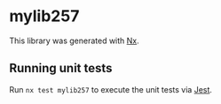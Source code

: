 # mylib257

This library was generated with [Nx](https://nx.dev).

## Running unit tests

Run `nx test mylib257` to execute the unit tests via [Jest](https://jestjs.io).
